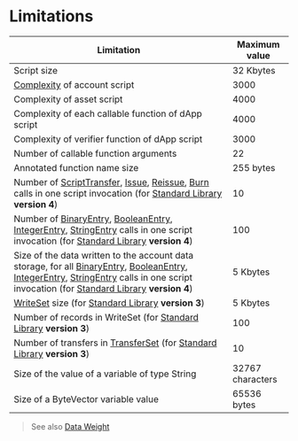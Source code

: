 # Limitations

| Limitation | Maximum value |
|---|---|
| Script size | 32 Kbytes |
| [Complexity](/en/ride/base-concepts/complexity) of account script | 3000 |
| Complexity of asset script | 4000 |
| Complexity of each callable function of dApp script | 4000 |
| Complexity of verifier function of dApp script | 3000 |
| Number of callable function arguments | 22 |
| Annotated function name size | 255 bytes |
| Number of [ScriptTransfer](/en/ride/structures/script-actions/script-transfer), [Issue](/en/ride/structures/script-actions/issue), [Reissue](/en/ride/structures/script-actions/reissue), [Burn](/en/ride/structures/script-actions/burn) calls in one script invocation (for [Standard Library](/en/ride/script/standard-library) **version 4**) | 10 |
| Number of [BinaryEntry](/en/ride/structures/script-actions/binary-entry), [BooleanEntry](/en/ride/structures/script-actions/boolean-entry), [IntegerEntry](/en/ride/structures/script-actions/int-entry), [StringEntry](/en/ride/structures/script-actions/string-entry) calls in one script invocation (for [Standard Library](/en/ride/script/standard-library) **version 4**) | 100 |
| Size of the data written to the account data storage, for all [BinaryEntry](/en/ride/structures/script-actions/binary-entry), [BooleanEntry](/en/ride/structures/script-actions/boolean-entry), [IntegerEntry](/en/ride/structures/script-actions/int-entry), [StringEntry](/en/ride/structures/script-actions/string-entry) calls in one script invocation (for [Standard Library](/en/ride/script/standard-library) **version 4**) | 5 Kbytes |
| [WriteSet](/en/ride/structures/script-results/write-set) size (for [Standard Library](/en/ride/script/standard-library) **version 3**) | 5 Kbytes |
| Number of records in WriteSet (for [Standard Library](/en/ride/script/standard-library) **version 3**) | 100 |
| Number of transfers in [TransferSet](/en/ride/structures/script-results/transfer-set) (for [Standard Library](/en/ride/script/standard-library) **version 3**) | 10 |
| Size of the value of a variable of type String | 32767  characters |
| Size of a ByteVector variable value | 65536 bytes |

> See also [Data Weight](/en/ride/limits/weight)